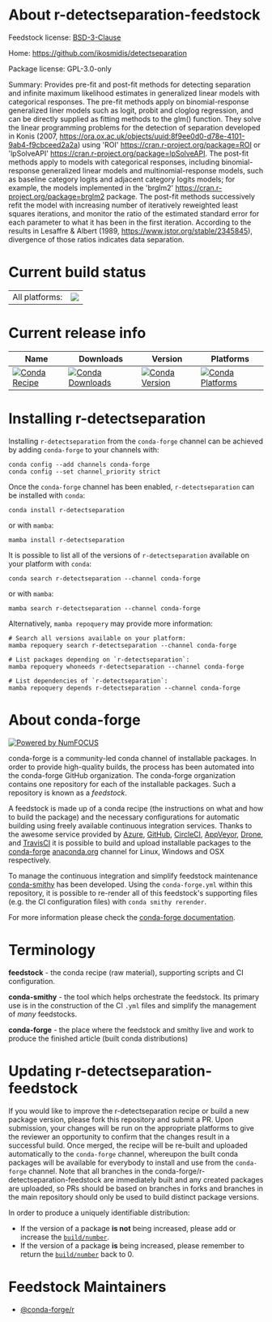 About r-detectseparation-feedstock
==================================

Feedstock license: [BSD-3-Clause](https://github.com/conda-forge/r-detectseparation-feedstock/blob/main/LICENSE.txt)

Home: https://github.com/ikosmidis/detectseparation

Package license: GPL-3.0-only

Summary: Provides pre-fit and post-fit methods for detecting separation and infinite maximum likelihood estimates in generalized linear models with categorical responses. The pre-fit methods apply on binomial-response generalized liner models such as logit, probit and cloglog regression, and can be directly supplied as fitting methods to the glm() function. They solve the linear programming problems for the detection of separation developed in Konis (2007, <https://ora.ox.ac.uk/objects/uuid:8f9ee0d0-d78e-4101-9ab4-f9cbceed2a2a>) using 'ROI' <https://cran.r-project.org/package=ROI> or 'lpSolveAPI' <https://cran.r-project.org/package=lpSolveAPI>. The post-fit methods apply to models with categorical responses, including binomial-response generalized linear models and multinomial-response models, such as baseline category logits and adjacent category logits models; for example, the models implemented in the 'brglm2' <https://cran.r-project.org/package=brglm2> package. The post-fit methods successively refit the model with increasing number of iteratively reweighted least squares iterations, and monitor the ratio of the estimated standard error for each parameter to what it has been in the first iteration. According to the results in Lesaffre & Albert (1989, <https://www.jstor.org/stable/2345845>), divergence of those ratios indicates data separation.

Current build status
====================


<table><tr><td>All platforms:</td>
    <td>
      <a href="https://dev.azure.com/conda-forge/feedstock-builds/_build/latest?definitionId=14449&branchName=main">
        <img src="https://dev.azure.com/conda-forge/feedstock-builds/_apis/build/status/r-detectseparation-feedstock?branchName=main">
      </a>
    </td>
  </tr>
</table>

Current release info
====================

| Name | Downloads | Version | Platforms |
| --- | --- | --- | --- |
| [![Conda Recipe](https://img.shields.io/badge/recipe-r--detectseparation-green.svg)](https://anaconda.org/conda-forge/r-detectseparation) | [![Conda Downloads](https://img.shields.io/conda/dn/conda-forge/r-detectseparation.svg)](https://anaconda.org/conda-forge/r-detectseparation) | [![Conda Version](https://img.shields.io/conda/vn/conda-forge/r-detectseparation.svg)](https://anaconda.org/conda-forge/r-detectseparation) | [![Conda Platforms](https://img.shields.io/conda/pn/conda-forge/r-detectseparation.svg)](https://anaconda.org/conda-forge/r-detectseparation) |

Installing r-detectseparation
=============================

Installing `r-detectseparation` from the `conda-forge` channel can be achieved by adding `conda-forge` to your channels with:

```
conda config --add channels conda-forge
conda config --set channel_priority strict
```

Once the `conda-forge` channel has been enabled, `r-detectseparation` can be installed with `conda`:

```
conda install r-detectseparation
```

or with `mamba`:

```
mamba install r-detectseparation
```

It is possible to list all of the versions of `r-detectseparation` available on your platform with `conda`:

```
conda search r-detectseparation --channel conda-forge
```

or with `mamba`:

```
mamba search r-detectseparation --channel conda-forge
```

Alternatively, `mamba repoquery` may provide more information:

```
# Search all versions available on your platform:
mamba repoquery search r-detectseparation --channel conda-forge

# List packages depending on `r-detectseparation`:
mamba repoquery whoneeds r-detectseparation --channel conda-forge

# List dependencies of `r-detectseparation`:
mamba repoquery depends r-detectseparation --channel conda-forge
```


About conda-forge
=================

[![Powered by
NumFOCUS](https://img.shields.io/badge/powered%20by-NumFOCUS-orange.svg?style=flat&colorA=E1523D&colorB=007D8A)](https://numfocus.org)

conda-forge is a community-led conda channel of installable packages.
In order to provide high-quality builds, the process has been automated into the
conda-forge GitHub organization. The conda-forge organization contains one repository
for each of the installable packages. Such a repository is known as a *feedstock*.

A feedstock is made up of a conda recipe (the instructions on what and how to build
the package) and the necessary configurations for automatic building using freely
available continuous integration services. Thanks to the awesome service provided by
[Azure](https://azure.microsoft.com/en-us/services/devops/), [GitHub](https://github.com/),
[CircleCI](https://circleci.com/), [AppVeyor](https://www.appveyor.com/),
[Drone](https://cloud.drone.io/welcome), and [TravisCI](https://travis-ci.com/)
it is possible to build and upload installable packages to the
[conda-forge](https://anaconda.org/conda-forge) [anaconda.org](https://anaconda.org/)
channel for Linux, Windows and OSX respectively.

To manage the continuous integration and simplify feedstock maintenance
[conda-smithy](https://github.com/conda-forge/conda-smithy) has been developed.
Using the ``conda-forge.yml`` within this repository, it is possible to re-render all of
this feedstock's supporting files (e.g. the CI configuration files) with ``conda smithy rerender``.

For more information please check the [conda-forge documentation](https://conda-forge.org/docs/).

Terminology
===========

**feedstock** - the conda recipe (raw material), supporting scripts and CI configuration.

**conda-smithy** - the tool which helps orchestrate the feedstock.
                   Its primary use is in the construction of the CI ``.yml`` files
                   and simplify the management of *many* feedstocks.

**conda-forge** - the place where the feedstock and smithy live and work to
                  produce the finished article (built conda distributions)


Updating r-detectseparation-feedstock
=====================================

If you would like to improve the r-detectseparation recipe or build a new
package version, please fork this repository and submit a PR. Upon submission,
your changes will be run on the appropriate platforms to give the reviewer an
opportunity to confirm that the changes result in a successful build. Once
merged, the recipe will be re-built and uploaded automatically to the
`conda-forge` channel, whereupon the built conda packages will be available for
everybody to install and use from the `conda-forge` channel.
Note that all branches in the conda-forge/r-detectseparation-feedstock are
immediately built and any created packages are uploaded, so PRs should be based
on branches in forks and branches in the main repository should only be used to
build distinct package versions.

In order to produce a uniquely identifiable distribution:
 * If the version of a package **is not** being increased, please add or increase
   the [``build/number``](https://docs.conda.io/projects/conda-build/en/latest/resources/define-metadata.html#build-number-and-string).
 * If the version of a package **is** being increased, please remember to return
   the [``build/number``](https://docs.conda.io/projects/conda-build/en/latest/resources/define-metadata.html#build-number-and-string)
   back to 0.

Feedstock Maintainers
=====================

* [@conda-forge/r](https://github.com/conda-forge/r/)

